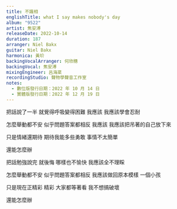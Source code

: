 ```yaml
---
title: 不識相
englishTitle: what I say makes nobody's day
album: "9522"
artist: 焦安溥
releaseDate: 2022-10-14
duration: 187
arranger: Niel Bakx
guitar: Niel Bakx
harmonica: 黃玠
backingVocalArranger: 何欣穗
backingVocal: 焦安溥
mixingEngineer: 呂海棻
recordingStudio: 聲物學聲音工作室
notes:
  - 數位版發行日期：2022 年 10 月 14 日
  - 實體版發行日期：2022 年 12 月 19 日
---
```

把話說了一半
就覺得呼吸變得困難
我應該
我應該學會忍耐

怎麼舉動都不安
似乎問題答案都相反
我應該
我應該把吊著的自己放下來

只是情緒還期待
期待我能多些勇敢
事情不太簡單

還能怎麼辦

把話勉強說完 就後悔
哪樣也不愉快
我應該全不理睬

怎麼舉動都不安
似乎問題答案都相反
我應該做回原本模樣
一個小孩

只是現在正精彩
精彩 大家都等著看
我不想搞破壞

還能怎麼辦